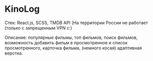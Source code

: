 # KinoLog

Стек: React.js, SCSS, TMDB API (На территории России не работает (только с запрещенным VPN с:)

Описание: популярные фильмы, топ фильмов, поиск фильмов, возможность добавить фильм в просмотренное и список просмотренного, карточка фильма, (немного косая) адаптивная верстка.
